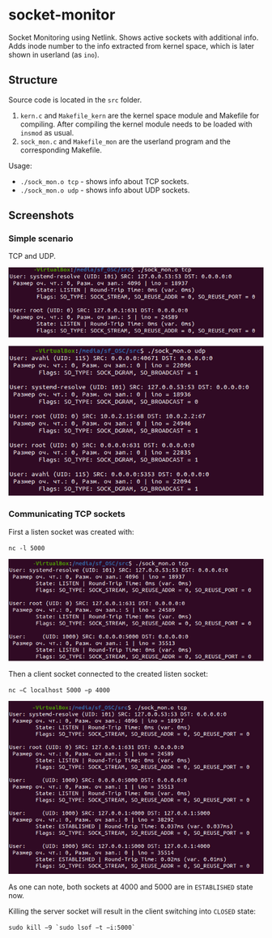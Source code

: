 # socket-monitor
Socket Monitoring using Netlink. Shows active sockets with additional info. Adds inode number to the info extracted from kernel space, which is later shown in userland (as `ino`).

## Structure

Source code is located in the `src` folder.

1. `kern.c` and `Makefile_kern` are the kernel space module and Makefile for compiling. After compiling the kernel module needs to be loaded with `insmod` as usual.
2. `sock_mon.c` and `Makefile_mon` are the userland program and the corresponding Makefile.

Usage:

* `./sock_mon.o tcp` - shows info about TCP sockets.
* `./sock_mon.o udp` - shows info about UDP sockets.


## Screenshots

### Simple scenario

TCP and UDP.

![tcp](./docs/tcp.png)

![udp](./docs/udp.png)

### Communicating TCP sockets

First a listen socket was created with:

`nc -l 5000`

![tcplisten](./docs/tcplisten.png)

Then a client socket connected to the created listen socket:

`nc −C localhost 5000 −p 4000`

![tcpexchange](./docs/tcpexchange.png)

As one can note, both sockets at 4000 and 5000 are in `ESTABLISHED` state now.

Killing the server socket will result in the client switching into `CLOSED` state:

```sudo kill −9 `sudo lsof −t −i:5000` ```